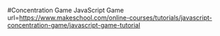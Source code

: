 #Concentration Game
JavaScript Game 
url=https://www.makeschool.com/online-courses/tutorials/javascript-concentration-game/javascript-game-tutorial
